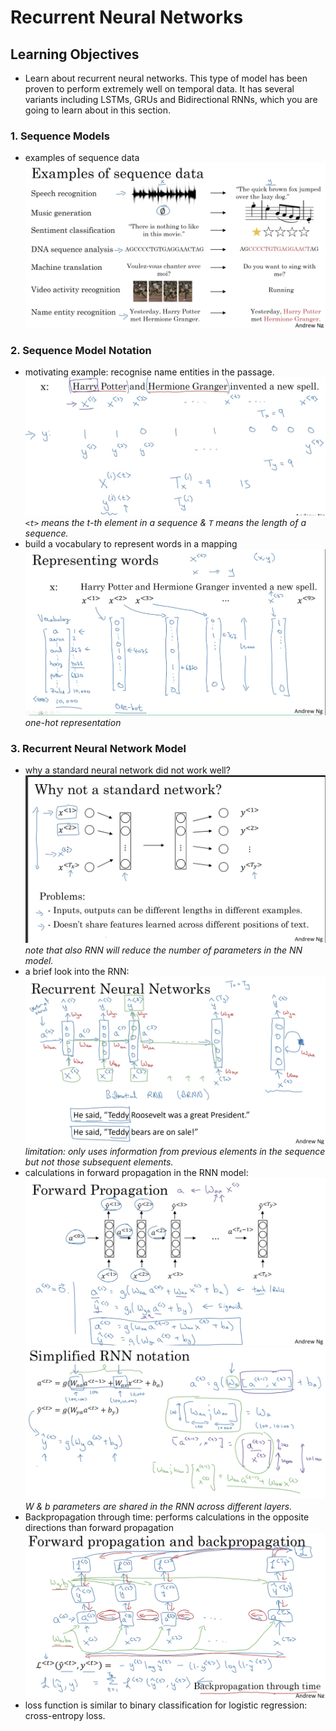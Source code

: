 # Recurrent Neural Networks 

## Learning Objectives 
* Learn about recurrent neural networks. This type of model has been proven to perform extremely well on temporal data. It has several variants including LSTMs, GRUs and Bidirectional RNNs, which you are going to learn about in this section. 

### 1. Sequence Models
* examples of sequence data 
![](./img/wk01_sequence_data_examples.png)    

### 2. Sequence Model Notation 
* motivating example: recognise name entities in the passage. 
![](./img/wk01_sequence_model_notation.png)  
_`<t>` means the t-th element in a sequence & `T` means the length of a sequence._
* build a vocabulary to represent words in a mapping  
![](./img/wk01_sequence_model_notation2.png)  
_one-hot representation_

### 3. Recurrent Neural Network Model 
* why a standard neural network did not work well? 
![](./img/wk01_disadv_std_network.png)  
_note that also RNN will reduce the number of parameters in the NN model._  
* a brief look into the RNN:  
![](./img/wk01_RNN_model.png)  
_limitation: only uses information from previous elements in the sequence but not  those subsequent elements._  
* calculations in forward propagation in the RNN model: 
![](./img/wk01_RNN_model2.png)  
![](./img/wk01_RNN_model3.png) 
_W & b parameters are shared in the RNN across different layers._ 
* Backpropagation through time: performs calculations in the opposite directions than forward propagation    
![](./img/wk01_back_prop.png)  
* loss function is similar to binary classification for logistic regression: cross-entropy loss. 

